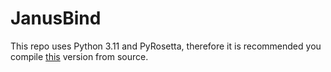 # JanusBind

This repo uses Python 3.11 and PyRosetta, therefore it is recommended you compile [this](https://graylab.jhu.edu/download/PyRosetta4/archive/release/PyRosetta4.Debug.python311.linux/PyRosetta4.Debug.python311.linux.release-387.tar.bz2) version from source.
